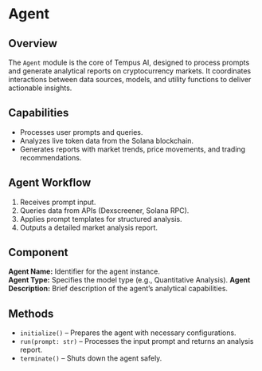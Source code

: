 # Agent

## Overview

The `Agent` module is the core of Tempus AI, designed to process prompts and generate analytical reports on cryptocurrency markets. It coordinates interactions between data sources, models, and utility functions to deliver actionable insights.

## Capabilities

* Processes user prompts and queries.
* Analyzes live token data from the Solana blockchain.
* Generates reports with market trends, price movements, and trading recommendations.

## Agent Workflow

1. Receives prompt input.
2. Queries data from APIs (Dexscreener, Solana RPC).
3. Applies prompt templates for structured analysis.
4. Outputs a detailed market analysis report.

## Component

**Agent Name:** Identifier for the agent instance. \
**Agent Type:** Specifies the model type (e.g., Quantitative Analysis). **Agent Description:** Brief description of the agent’s analytical capabilities.

## Methods

* `initialize()` – Prepares the agent with necessary configurations.
* `run(prompt: str)` – Processes the input prompt and returns an analysis report.
* `terminate()` – Shuts down the agent safely.
